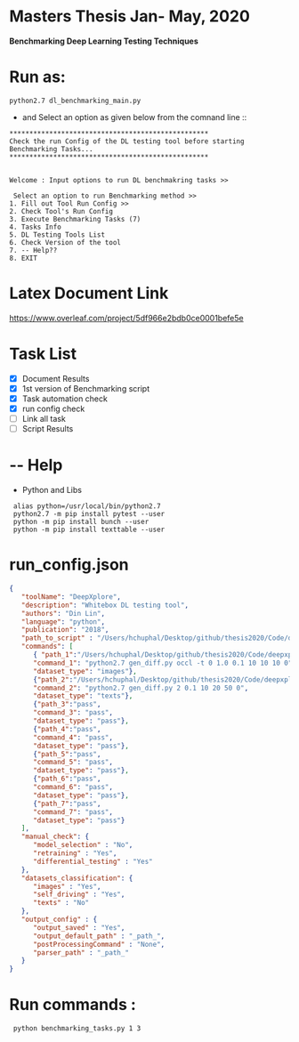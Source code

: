 # Masters Thesis Jan- May, 2020 

**Benchmarking Deep Learning Testing Techniques**

# Run as:
```
python2.7 dl_benchmarking_main.py
```
- and Select an option as given below from the comnand line ::

```
**************************************************
Check the run Config of the DL testing tool before starting Benchmarking Tasks...
**************************************************


Welcome : Input options to run DL benchmakring tasks >>

 Select an option to run Benchmarking method >>
1. Fill out Tool Run Config >>
2. Check Tool's Run Config
3. Execute Benchmarking Tasks (7)
4. Tasks Info
5. DL Testing Tools List
6. Check Version of the tool
7. -- Help??
8. EXIT
```

# Latex Document Link

https://www.overleaf.com/project/5df966e2bdb0ce0001befe5e

# Task List
- [x] Document Results
- [x] 1st version of Benchmarking script
- [x] Task automation check
- [x] run config check
- [ ] Link all task
- [ ] Script Results

# -- Help
- Python and Libs
```
 alias python=/usr/local/bin/python2.7
 python2.7 -m pip install pytest --user
 python -m pip install bunch --user
 python -m pip install texttable --user
 ```
 
# run_config.json
```json
{
   "toolName": "DeepXplore",                    
   "description": "Whitebox DL testing tool",
   "authors": "Din Lin",
   "language": "python",                       
   "publication": "2018", 
   "path_to_script" : "/Users/hchuphal/Desktop/github/thesis2020/Code/deepxplore-master",                    
   "commands": [
      { "path_1":"/Users/hchuphal/Desktop/github/thesis2020/Code/deepxplore-master/MNIST",
      "command_1": "python2.7 gen_diff.py occl -t 0 1.0 0.1 10 10 10 0",
      "dataset_type": "images"},
      {"path_2":"/Users/hchuphal/Desktop/github/thesis2020/Code/deepxplore-master/PDF/",
      "command_2": "python2.7 gen_diff.py 2 0.1 10 20 50 0",
      "dataset_type": "texts"},
      {"path_3":"pass",
      "command_3": "pass",
      "dataset_type": "pass"},
      {"path_4":"pass",
      "command_4": "pass",
      "dataset_type": "pass"},
      {"path_5":"pass",
      "command_5": "pass",
      "dataset_type": "pass"},
      {"path_6":"pass",
      "command_6": "pass",
      "dataset_type": "pass"},
      {"path_7":"pass",
      "command_7": "pass",
      "dataset_type": "pass"}
   ],
   "manual_check": {
      "model_selection" : "No",
      "retraining" : "Yes",
      "differential_testing" : "Yes"
   },
   "datasets_classification": {
      "images" : "Yes",
      "self_driving" : "Yes",
      "texts" : "No"
   },
   "output_config" : {
      "output_saved" : "Yes",
      "output_default_path" : "_path_",
      "postProcessingCommand" : "None",
      "parser_path" : "_path_"
   }
}
```

# Run commands :
```
 python benchmarking_tasks.py 1 3
```
